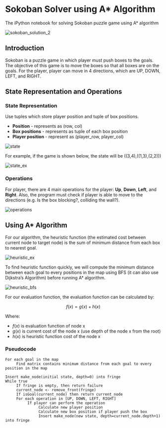 # Sokoban Solver using A* Algorithm

The iPython notebook for solving Sokoban puzzle game using A* algorithm

![sokoban_solution_2](https://github.com/user-attachments/assets/3a04c67e-3afb-44cb-a778-d5b2837d22dd)

## Introduction

Sokoban is a puzzle game in which player must push boxes to the goals. The objective of this game is to move the boxes so that all boxes are on the goals. For the player, player can move in 4 directions, which are UP, DOWN, LEFT, and RIGHT.

## State Representation and Operations

### State Representation

Use tuples which store player position and tuple of box positions.

- **Position** - represents as (row, col)
- **Box positions** - represents as tuple of each box position
- **Player position** - represent as (player_row, player_col)

![state](https://github.com/user-attachments/assets/fee79a4d-8e73-4785-a0c5-6c0f6708fd91)

For example, if the game is shown below, the state will be ((3,4),((1,3),(2,2)))

![state_ex](https://github.com/user-attachments/assets/edd7dbc1-b5c1-408e-9420-edb55f2cdf7c)

### Operations

For player, there are 4 main operations for the player: **Up**, **Down**, **Left**, and **Right**. Also, the program must check if player is able to move to the directions (e.g. Is the box blocking?, colliding the wall?).

![operations](https://github.com/user-attachments/assets/243f3aee-975c-4688-871f-3febb1ae234a)

## Using A* Algorithm

For our algorithm, the heuristic function (the estimated cost between current node to target node) is the sum of minimum distance from each box to nearest goal.

![heuristic_ex](https://github.com/user-attachments/assets/f6350064-bae7-4514-8bfb-2a8b85e438a9)

To find heuristic function quickly, we will compute the minimum distance between each goal to every positions in the map using BFS (it can also use Dijkstra’s Algorithm) before running A* algorithm.

![heuristic_bfs](https://github.com/user-attachments/assets/7d531db5-cde4-4ae1-9afb-c29844f29bf3)

For our evaluation function, the evaluation function can be calculated by:

$$ f(x) = g(x) + h(x) $$

Where:  
- $f(x)$ is evaluation function of node x
- $g(x)$ is current cost of the node x (use depth of the node x from the root)
- $h(x)$ is heuristic function cost of the node x

### Pseudocode

```
For each goal in the map
     Find matrix contains minimum distance from each goal to every position in the map

Insert make_node(initial state, depth=0) into fringe
While true
     If fringe is empty, then return failure
     current_node <- remove_front(fringe)
     If isGoal(current_node) then return current_node
     For each operation in [UP, DOWN, LEFT, RIGHT]
          If player can perform the operation
               Calculate new player position
               Calculate new box position if player push the box
               Insert make_node(new state, depth=current_node.depth+1) into fringe
               
```
